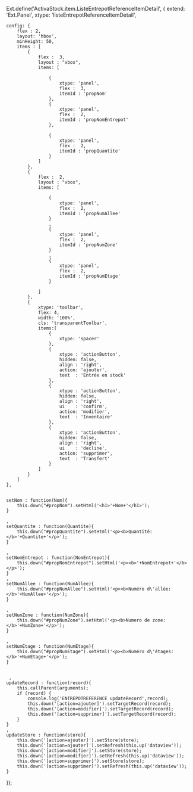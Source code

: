 


Ext.define('ActivaStock.item.ListeEntrepotReferenceItemDetail', {
    extend: 'Ext.Panel',
    xtype: 'listeEntrepotReferenceItemDetail',

    config: {
        flex : 2,
        layout: 'hbox',
        minHeight: 50,
        items : [
            {
                flex :  3,
                layout : "vbox",
                items: [
                    
                    {
                        xtype: 'panel',
                        flex :  3,
                        itemId : 'propNom'
                    },
                    {
                        xtype: 'panel',
                        flex :  2,
                        itemId : 'propNomEntrepot'
                    },
                    
                    {
                        xtype: 'panel',
                        flex :  2,
                        itemId : 'propQuantite'
                    }
                ]
            },
            {
                flex :  2,
                layout : "vbox",
                items: [
                    
                    {
                        xtype: 'panel',
                        flex :  2,
                        itemId : 'propNumAllee'
                    }
                    ,
                    {
                        xtype: 'panel',
                        flex :  2,
                        itemId : 'propNumZone'
                    }
                    ,
                    {
                        xtype: 'panel',
                        flex :  2,
                        itemId : 'propNumEtage'
                    }
                    
                ]
            },
            {
                xtype: 'toolbar',
                flex: 4,
                width: '100%',
                cls: 'transparentToolbar',
                items:[
                    {
                        xtype: 'spacer'  
                    },
                    {
                        xtype : 'actionButton',
                        hidden: false,
                        align : 'right',
                        action: 'ajouter',
                        text  : 'Entrée en stock'
                    },
                    {
                        xtype : 'actionButton',
                        hidden: false,
                        align : 'right',
                        ui    : 'confirm',
                        action: 'modifier',
                        text  : 'Inventaire'
                    },
                    {
                        xtype : 'actionButton',
                        hidden: false,
                        align : 'right',
                        ui    : 'decline',
                        action: 'supprimer',
                        text  : 'Transfert'
                    }
                ]
            }
        ]
    },

    
    setNom : function(Nom){
        this.down("#propNom").setHtml('<h1>'+Nom+'</h1>');
    }
    
    ,
    setQuantite : function(Quantite){
        this.down("#propQuantite").setHtml('<p><b>Quantité:</b>'+Quantite+'</p>');
    }
    
    ,
    setNomEntrepot : function(NomEntrepot){
        this.down("#propNomEntrepot").setHtml('<p><b>'+NomEntrepot+'</b></p>');
    }    
    ,
    setNumAllee : function(NumAllee){
        this.down("#propNumAllee").setHtml('<p><b>Numéro d\'allée:</b>'+NumAllee+'</p>');
    }
    
    ,
    setNumZone : function(NumZone){
        this.down("#propNumZone").setHtml('<p><b>Numero de zone:</b>'+NumZone+'</p>');
    }
    
    ,
    setNumEtage : function(NumEtage){
        this.down("#propNumEtage").setHtml('<p><b>Numéro d\'étages:</b>'+NumEtage+'</p>');
    }
    
    
     ,
    updateRecord : function(record){
        this.callParent(arguments);
        if (record) {
            console.log('ENTREPOTREFERENCE updateRecord',record);
            this.down('[action=ajouter]').setTargetRecord(record);
            this.down('[action=modifier]').setTargetRecord(record);
            this.down('[action=supprimer]').setTargetRecord(record);
        }
    }
    ,
    updateStore : function(store){
        this.down('[action=ajouter]').setStore(store);
        this.down('[action=ajouter]').setRefresh(this.up('dataview'));
        this.down('[action=modifier]').setStore(store);
        this.down('[action=modifier]').setRefresh(this.up('dataview'));
        this.down('[action=supprimer]').setStore(store);
        this.down('[action=supprimer]').setRefresh(this.up('dataview'));
    }
});
